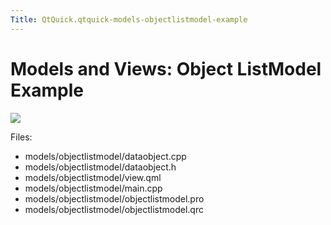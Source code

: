 ```yaml
---
Title: QtQuick.qtquick-models-objectlistmodel-example
---
```

        
Models and Views: Object ListModel Example
==========================================

<span class="subtitle"></span>
<span id="details"></span>
![](https://developer.ubuntu.com/static/devportal_uploaded/e3784078-beb7-4f69-99e2-fe33fc2e27f3-api/apps/qml/sdk-15.04.6/qtquick-models-objectlistmodel-example/images/qml-objectlistmodel-example.png)

Files:

-   models/objectlistmodel/dataobject.cpp
-   models/objectlistmodel/dataobject.h
-   models/objectlistmodel/view.qml
-   models/objectlistmodel/main.cpp
-   models/objectlistmodel/objectlistmodel.pro
-   models/objectlistmodel/objectlistmodel.qrc

